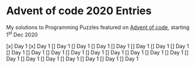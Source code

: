 # Advent of code 2020 Entries
My solutions to Programming Puzzles featured on [Advent of code](https://adventofcode.com/), starting 1<sup>st</sup> Dec 2020

[x] Day 1
[x] Day 1
[] Day 1
[] Day 1
[] Day 1
[] Day 1
[] Day 1
[] Day 1
[] Day 1
[] Day 1
[] Day 1
[] Day 1
[] Day 1
[] Day 1
[] Day 1
[] Day 1
[] Day 1
[] Day 1
[] Day 1
[] Day 1
[] Day 1
[] Day 1
[] Day 1
[] Day 1
[] Day 1